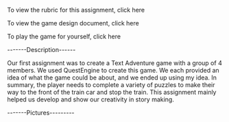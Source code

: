 To view the rubric for this assignment, click here

To view the game design document, click here

To play the game for yourself, click here

-------Description------

Our first assignment was to create a Text Adventure game with a group of 4 members. We used QuestEngine to create this game. We each provided an idea of what the game could be about, and we ended up using my idea. In summary, the player needs to complete a variety of puzzles to make their way to the front of the train car and stop the train. This assignment mainly helped us develop and show our creativity in story making. 

-------Pictures---------


